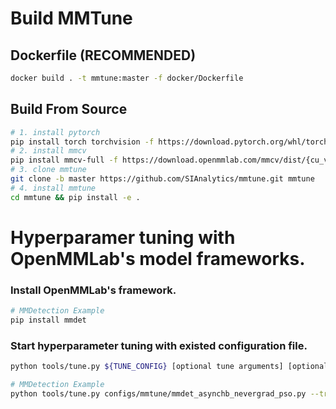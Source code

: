 # Build MMTune

## Dockerfile (RECOMMENDED)
```bash
docker build . -t mmtune:master -f docker/Dockerfile
```

## Build From Source

```bash
# 1. install pytorch
pip install torch torchvision -f https://download.pytorch.org/whl/torch_stable.html
# 2. install mmcv
pip install mmcv-full -f https://download.openmmlab.com/mmcv/dist/{cu_version}/{torch_version}/index.html
# 3. clone mmtune
git clone -b master https://github.com/SIAnalytics/mmtune.git mmtune
# 4. install mmtune
cd mmtune && pip install -e .
```

# Hyperparamer tuning with OpenMMLab's model frameworks.

### Install OpenMMLab's framework.
```bash
# MMDetection Example
pip install mmdet
```

### Start hyperparameter tuning with existed configuration file.
```bash
python tools/tune.py ${TUNE_CONFIG} [optional tune arguments] [optional task arguments]
```


```bash
# MMDetection Example
python tools/tune.py configs/mmtune/mmdet_asynchb_nevergrad_pso.py --trainable_args configs/mmdet/faster_rcnn/faster_rcnn_r50_fpn_1x_coco.py
```
